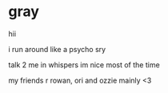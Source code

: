 # gray

hii

i run around like a psycho sry

talk 2 me in whispers im nice most of the
time

my friends r rowan, ori and ozzie mainly <3
